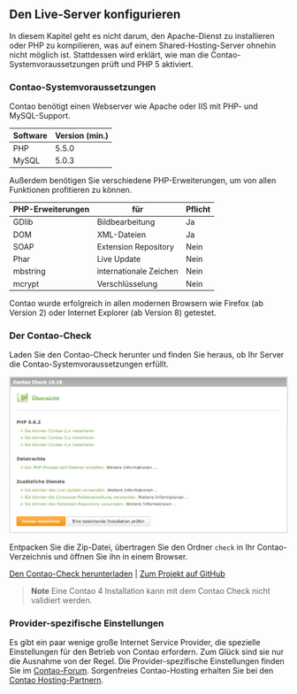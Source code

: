 ## Den Live-Server konfigurieren

In diesem Kapitel geht es nicht darum, den Apache-Dienst zu installieren oder
PHP zu kompilieren, was auf einem Shared-Hosting-Server ohnehin nicht möglich
ist. Stattdessen wird erklärt, wie man die Contao-Systemvoraussetzungen prüft
und PHP 5 aktiviert.


### Contao-Systemvoraussetzungen

Contao benötigt einen Webserver wie Apache oder IIS mit PHP- und MySQL-Support.

| Software | Version (min.) |
|----------|----------------|
| PHP      | 5.5.0          |
| MySQL    | 5.0.3          |


Außerdem benötigen Sie verschiedene PHP-Erweiterungen, um von allen Funktionen
profitieren zu können. 

| PHP-Erweiterungen | für                    | Pflicht |
|-------------------|------------------------|---------|
| GDlib             | Bildbearbeitung        | Ja      |
| DOM               | XML-Dateien            | Ja      |
| SOAP              | Extension Repository   | Nein    |
| Phar              | Live Update            | Nein    |
| mbstring          | internationale Zeichen | Nein    |
| mcrypt            | Verschlüsselung        | Nein    |


Contao wurde erfolgreich in allen modernen Browsern wie 
Firefox (ab Version 2) oder Internet Explorer (ab Version 8) getestet.


### Der Contao-Check

Laden Sie den Contao-Check herunter und finden Sie heraus, ob Ihr Server die
Contao-Systemvoraussetzungen erfüllt.

![](images/contao-check.jpg)

Entpacken Sie die Zip-Datei, übertragen Sie den Ordner
`check` in Ihr Contao-Verzeichnis und öffnen Sie ihn in einem Browser.

[Den Contao-Check herunterladen][1] | [Zum Projekt auf GitHub][2]

> **Note** Eine Contao 4 Installation kann mit dem Contao Check nicht validiert 
werden.


### Provider-spezifische Einstellungen

Es gibt ein paar wenige große Internet Service Provider, die spezielle
Einstellungen für den Betrieb von Contao erfordern. Zum Glück sind sie nur die
Ausnahme von der Regel. Die Provider-spezifische Einstellungen finden Sie im
[Contao-Forum][3]. Sorgenfreies Contao-Hosting erhalten Sie bei den
[Contao Hosting-Partnern][4].


[1]: https://github.com/contao/check/zipball/master
[2]: https://github.com/contao/check
[3]: https://community.contao.org/de/forumdisplay.php?67-Erfahrungen-mit-Webhostern
[4]: https://contao.org/de/partners.html?search=services&for=partner_hosting
